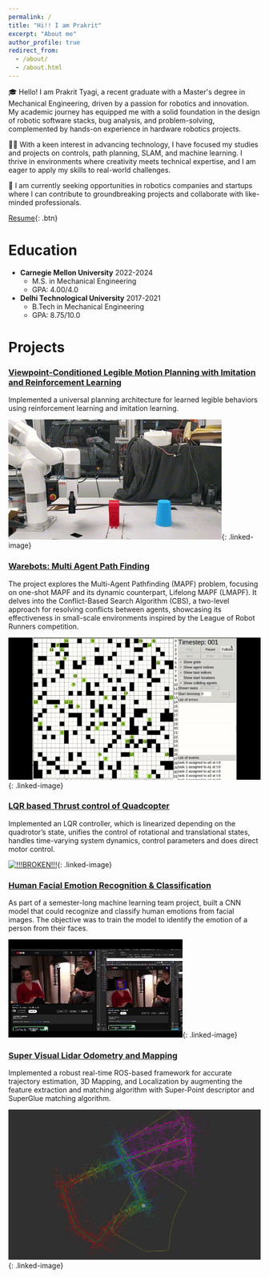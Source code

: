 ```yaml
---
permalink: /
title: "Hi!! I am Prakrit"
excerpt: "About me"
author_profile: true
redirect_from: 
  - /about/
  - /about.html
---
```



🎓 Hello! I am Prakrit Tyagi, a recent graduate with a Master's degree in Mechanical Engineering, driven by a passion for robotics and innovation. My academic journey has equipped me with a solid foundation in the design of robotic software stacks, bug analysis, and problem-solving, complemented by hands-on experience in hardware robotics projects.

🕵️‍♂️ With a keen interest in advancing technology, I have focused my studies and projects on controls, path planning, SLAM, and machine learning. I thrive in environments where creativity meets technical expertise, and I am eager to apply my skills to real-world challenges.

💼 I am currently seeking opportunities in robotics companies and startups where I can contribute to groundbreaking projects and collaborate with like-minded professionals.

[Resume](/files/PrakritTyagi_resume.pdf){: .btn}
<!-- 👇 Read through this page to know more about me.  -->





Education
======
* **Carnegie Mellon University**            2022-2024
  * M.S. in Mechanical Engineering
  * GPA: 4.00/4.0 
* **Delhi Technological University**        2017-2021
  * B.Tech in Mechanical Engineering
  * GPA: 8.75/10.0 

<!-- Research Interests
======
I am focused on optimal control and simulations. I feel that learning based methods
could have eased my burden as they could be trained to learn the physical parameters of the physical system when I could have just focused on software implementation and left some hardware tasks to learning models. Sim2Real is also another pipeline that hopes to seamlessly transfer effort made on simulations to real world experiments, preventing embarrassments of multiple failures before success.  -->

Projects
======


### [Viewpoint-Conditioned Legible Motion Planning with Imitation and Reinforcement Learning](/portfolio/portfolio-5)
Implemented a universal planning architecture for learned legible behaviors using reinforcement learning and imitation learning. 

[![!!!BROKEN!!!](/images/xarm.gif)](/portfolio/portfolio-5){: .linked-image}


### [Warebots: Multi Agent Path Finding](/portfolio/portfolio-1)

The project explores the Multi-Agent Pathfinding (MAPF) problem, focusing on one-shot MAPF and its dynamic counterpart, Lifelong MAPF (LMAPF). It delves into the Conflict-Based Search Algorithm (CBS), a two-level approach for resolving conflicts between agents, showcasing its effectiveness in small-scale environments inspired by the League of Robot Runners competition.

[![!!!BROKEN!!!](/images/MAPF.gif)](/portfolio/portfolio-1){: .linked-image}

<style>
.linked-image {
  position: relative;
}

.linked-image:hover::after {
  content: "Read More...";
  position: absolute;
  top: 50%;
  left: 50%;
  transform: translate(-50%, -50%);
  background: rgba(255, 255, 255, 0.8);
  padding: 10px;
  border-radius: 5px;
  backdrop-filter: blur(5px);
  font-weight: bold;
  color: #333;
}
</style>


### [LQR based Thrust control of Quadcopter](/portfolio/portfolio-2)
Implemented an LQR controller, which is linearized depending on the quadrotor’s state, unifies the control of rotational and translational states, handles time-varying system dynamics, control parameters and does direct motor control. 

[![!!!BROKEN!!!](/images/LQR.gif)](/portfolio/portfolio-2){: .linked-image}


### [Human Facial Emotion Recognition & Classification](/portfolio/portfolio-3)
As part of a semester-long machine learning team project, built a CNN model that could recognize and classify human emotions from facial images. The objective was to train the model to identify the emotion of a person from their faces.


[![!!!BROKEN!!!](/images/Facial_recog.gif)](/portfolio/portfolio-3){: .linked-image}
<style>
.linked-image img {
  width: 600px; /* Adjust the width as needed */
  height: auto;
}
</style>

### [Super Visual Lidar Odometry and Mapping](/portfolio/portfolio-4)
Implemented a robust real-time ROS-based framework for accurate trajectory estimation, 3D Mapping, and Localization by augmenting the feature extraction and matching algorithm with Super-Point descriptor and SuperGlue matching algorithm.

[![!!!BROKEN!!!](/images/SVLOAM.png)](/portfolio/portfolio-4){: .linked-image}
<style>
.linked-image img {
  width: 600px; /* Adjust the width as needed */
  height: auto;
}
</style>